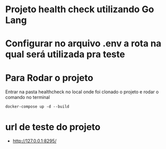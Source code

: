 # Projeto health check utilizando Go Lang
# Configurar no arquivo .env a rota na qual será utilizada pra teste
# Para Rodar o projeto
Entrar na pasta healthcheck no local onde foi clonado o projeto e rodar o comando no terminal
```
docker-compose up -d --build
```
# url de teste do projeto
* http://127.0.0.1:8295/

